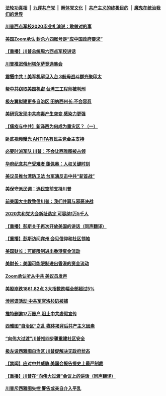 

####  [法轮功真相](../../../../basic/blob/master/README.md?t=06142131) &nbsp;|&nbsp; [九评共产党](../../../../9ping.md/blob/master/README.md?t=06142131) &nbsp;|&nbsp; [解体党文化](../../../../jtdwh.md/blob/master/README.md?t=06142131)  &nbsp;|&nbsp; [共产主义的终极目的](../../../../gczydzjmd.md/blob/master/README.md?t=06142131) &nbsp;|&nbsp; [魔鬼在统治我们的世界](../../../../mgztzwmdsj.md/blob/master/README.md?t=06142131) 

#### [川普西点军校2020毕业礼演说：敢做对的事](../pages/prog203/a102870593.md?t=06142131) 

#### [美国Zoom承认 封杀六四账号是“应中国政府要求”](../pages/prog203/a102870404.md?t=06142131) 

#### [【重播】川普总统周六西点军校讲话](../pages/prog203/a102870376.md?t=06142131) 

#### [川普推迟俄州塔尔萨竞选集会](../pages/prog203/a102870380.md?t=06142131) 

#### [震慑中共！美军机罕见入台 3航母战斗群齐聚印太](../pages/prog203/a102869893.md?t=06142131) 

#### [帮中共窃取美国机密 台湾三工程师被判刑](../pages/prog203/a102870177.md?t=06142131) 

#### [极左翼拟建更多自治区 田纳西州长:不会容忍](../pages/prog203/a102869868.md?t=06142131) 

#### [美研究发现中共病毒产生突变 感染力更强](../pages/prog203/a102869811.md?t=06142131) 

#### [【瘟疫与中共】新泽西为何成为重灾区？（一）](../pages/prog203/a102869416.md?t=06142131) 

#### [卧底视频曝光 ANTIFA有民主党金主支持](../pages/prog203/a102869708.md?t=06142131) 

#### [必要时派军队 川普：不会让西雅图被占领](../pages/prog203/a102869689.md?t=06142131) 

#### [华府纪念共产受难者 蓬佩奥：人权关键时刻](../pages/prog203/a102869651.md?t=06142131) 

#### [美议员推台湾防卫法 台军演反击中共“斩首战”](../pages/prog203/a102869636.md?t=06142131) 

#### [美保守派民调：选民空前支持川普](../pages/prog203/a102869523.md?t=06142131) 

#### [前美国大主教致信川普：我们并肩与邪恶决战](../pages/prog203/a102869621.md?t=06142131) 

#### [2020共和党大会新址选定 可容纳1万5千人](../pages/prog203/a102869585.md?t=06142131) 

#### [【重播】彭斯关于再次开放美国的讲话（同声翻译）](../pages/prog203/a102869530.md?t=06142131) 

#### [【重播】彭斯访问宾州 会见信仰和社区领袖](../pages/prog203/a102869459.md?t=06142131) 

#### [美国财长：可能限制进出香港资金流动](../pages/prog203/a102869449.md?t=06142131) 

#### [美财长：美国可能限制进出香港的资金流动](../pages/prog203/a102869361.md?t=06142131) 

#### [Zoom承认听从中共 美议员发声](../pages/prog203/a102869411.md?t=06142131) 

#### [美股崩跌1861.82点 3大指数跌幅全部超过5%](../pages/prog203/a102869184.md?t=06142131) 

#### [涉间谍活动 中共军官洛杉矶被捕](../pages/prog203/a102869175.md?t=06142131) 

#### [推特删逾17万账户 阻止中共虚假宣传](../pages/prog203/a102868947.md?t=06142131) 

#### [西雅图“自治区”之乱 媒体揭背后共产主义因素](../pages/prog203/a102868873.md?t=06142131) 

#### [“向伟大过渡”川普推四步骤重建社区安全](../pages/prog203/a102868845.md?t=06142131) 

#### [极左设西雅图自治区 川普促解决无政府状态](../pages/prog203/a102868829.md?t=06142131) 

#### [【禁闻】应对中共威胁 美国会报告提史上最严制裁](../pages/prog203/a102868821.md?t=06142131) 

#### [【重播】川普在“向伟大过渡”会议上的讲话（同声翻译）](../pages/prog203/a102868730.md?t=06142131) 

#### [川普斥西雅图失控 警告或亲自介入平乱](../pages/prog203/a102868705.md?t=06142131) 


